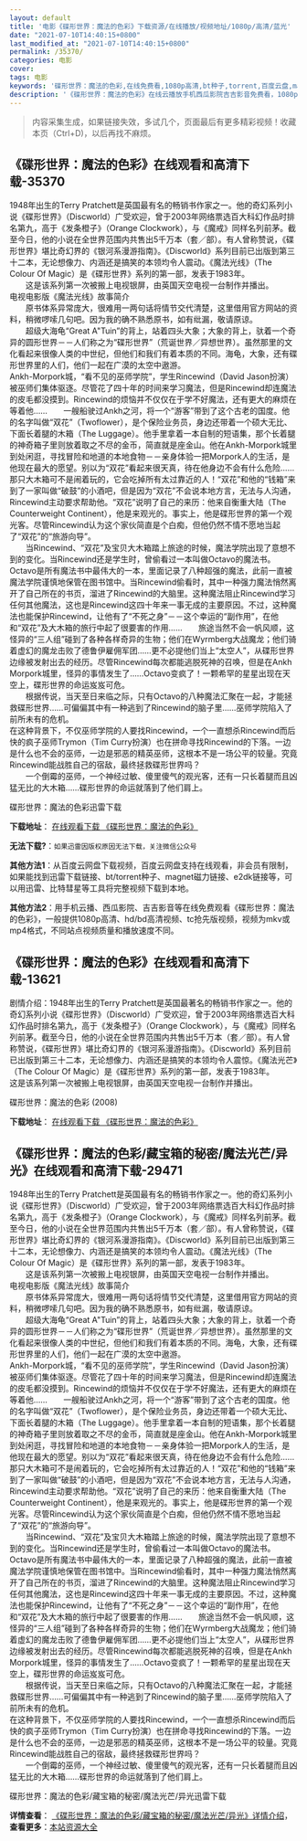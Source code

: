 ```yaml
---
layout: default
title: '电影《碟形世界：魔法的色彩》下载资源/在线播放/视频地址/1080p/高清/蓝光'
date: "2021-07-10T14:40:15+0800"
last_modified_at: "2021-07-10T14:40:15+0800"
permalink: /35370/
categories: 电影
cover:
tags: 电影
keywords: '碟形世界：魔法的色彩,在线免费看,1080p高清,bt种子,torrent,百度云盘,magnet,磁力链,迅雷下载资源'
description: '《碟形世界：魔法的色彩》在线云播放手机西瓜影院吉吉影音免费看，1080p高清bd/hd未删减完整版和tc抢先枪版，mkv/mp4格式，附带bt/torrent种子、magnet/磁力链、百度云盘、网盘资源迅雷下载链接'
---
```


>内容采集生成，如果链接失效，多试几个，页面最后有更多精彩视频！收藏本页（Ctrl+D)，以后再找不麻烦。


## 《碟形世界：魔法的色彩》在线观看和高清下载-35370

1948年出生的Terry Pratchett是英国最有名的畅销书作家之一。他的奇幻系列小说《碟形世界》（Discworld）广受欢迎，曾于2003年网络票选百大科幻作品时排名第九，高于《发条橙子》（Orange Clockwork），与《魔戒》同样名列前茅。截至今日，他的小说在全世界范围内共售出5千万本（套／部）。有人曾称赞说，《碟形世界》堪比奇幻界的《银河系漫游指南》。《Discworld》系列目前已出版到第三十二本，无论想像力、内涵还是搞笑的本领均令人震动。《魔法光线》（The Colour Of Magic）是《碟形世界》系列的第一部，发表于1983年。<br />　　这是该系列第一次被搬上电视银屏，由英国天空电视一台制作并播出。<br />电视电影版《魔法光线》故事简介<br />　　原书体系异常庞大，很难用一两句话将情节交代清楚，这里借用官方网站的资料，稍微啰嗦几句吧。因为我的确不熟悉原书，如有纰漏，敬请原谅。<br />　　超级大海龟&ldquo;Great A"Tuin”的背上，站着四头大象；大象的背上，驮着一个奇异的圆形世界－－人们称之为&ldquo;碟形世界”（荒诞世界／异想世界）。虽然那里的文化看起来很像人类的中世纪，但他们和我们有着本质的不同。海龟，大象，还有碟形世界里的人们，他们一起在广漠的太空中遨游。<br />Ankh-Morpork城，“看不见的巫师学院”，学生Rincewind（David Jason扮演）被巫师们集体驱逐。尽管花了四十年的时间来学习魔法，但是Rincewind却连魔法的皮毛都没摸到。Rincewind的烦恼并不仅仅在于学不好魔法，还有更大的麻烦在等着他&hellip;…　　一艘船驶过Ankh之河，将一个&ldquo;游客”带到了这个古老的国度。他的名字叫做&ldquo;双花”（Twoflower），是个保险业务员，身边还带着一个硕大无比、下面长着腿的木箱（The Luggage）。他手里拿着一本自制的短语集，那个长着腿的神奇箱子里则放着取之不尽的金币，简直就是座金山。他在Ankh-Morpork城里到处闲逛，寻找冒险和地道的本地食物－－亲身体验一把Morpork人的生活，是他现在最大的愿望。别以为“双花”看起来很天真，待在他身边不会有什么危险&hellip;…那只大木箱可不是闹着玩的，它会吃掉所有太过靠近的人！“双花”和他的&ldquo;钱箱”来到了一家叫做&ldquo;破鼓”的小酒吧，但是因为&ldquo;双花”不会说本地方言，无法与人沟通，Rincewind主动要求帮助他。&ldquo;双花”说明了自己的来历：他来自衡重大陆（The Counterweight Continent），他是来观光的。事实上，他是碟形世界的第一个观光客。尽管Rincewind认为这个家伙简直是个白痴，但他仍然不情不愿地当起了“双花”的&ldquo;旅游向导”。<br />　　当Rincewind、&ldquo;双花”及宝贝大木箱踏上旅途的时候，魔法学院出现了意想不到的变化。当Rincewind还是学生时，曾偷看过一本叫做Octavo的魔法书。Octavo是所有魔法书中最伟大的一本，里面记录了八种超强的魔法，此前一直被魔法学院谨慎地保管在图书馆中。当Rincewind偷看时，其中一种强力魔法悄然离开了自己所在的书页，溜进了Rincewind的大脑里。这种魔法阻止Rincewind学习任何其他魔法，这也是Rincewind这四十年来一事无成的主要原因。不过，这种魔法也能保护Rincewind，让他有了&ldquo;不死之身”－－这个幸运的&ldquo;副作用&rdquo;，在他和“双花”及大木箱的旅行中起了很要害的作用……　　旅途当然不会一帆风顺，这怪异的&ldquo;三人组&rdquo;碰到了各种各样奇异的生物；他们在Wyrmberg大战魔龙；他们骑着虚幻的魔龙击败了德鲁伊雇佣军团&hellip;…更不必提他们当上“太空人&rdquo;，从碟形世界边缘被发射出去的经历。尽管Rincewind每次都能逃脱死神的召唤，但是在Ankh Morpork城里，怪异的事情发生了……Octavo变疯了！一颗希罕的星星出现在天空上，碟形世界的命运岌岌可危。<br />　　根据传说，当天至日来临之际，只有Octavo的八种魔法汇聚在一起，才能拯救碟形世界……可偏偏其中有一种逃到了Rincewind的脑子里……巫师学院陷入了前所未有的危机。<br />在这种背景下，不仅巫师学院的人要找Rincewind，一个一直想杀Rincewind而后快的疯子巫师Trymon（Tim Curry扮演）也在拼命寻找Rincewind的下落。一边是什么也不会的巫师，一边是邪恶的精英巫师，这根本不是一场公平的较量。究竟Rincewind能战胜自己的宿敌，最终拯救碟形世界吗？<br />　　一个倒霉的巫师，一个神经过敏、傻里傻气的观光客，还有一只长着腿而且凶猛无比的大木箱……碟形世界的命运就落到了他们肩上。


碟形世界：魔法的色彩迅雷下载

**下载地址**： [在线观看下载 《碟形世界：魔法的色彩》](https://www.993dy.com//vod-detail-id-13608.html) 


**无法下载?**：`如果迅雷因版权原因无法下载，关注微信公众号 `

**其他方法1**：从百度云网盘下载视频，百度云网盘支持在线观看，非会员有限制，如果能找到迅雷下载链接、bt/torrent种子、magnet磁力链接、e2dk链接等，可以用迅雷、比特彗星等工具将完整视频下载到本地。

**其他方法2**：用手机云播、西瓜影院、吉吉影音等在线免费观看《碟形世界：魔法的色彩》，一般提供1080p高清、hd/bd高清视频、tc抢先版视频，视频为mkv或mp4格式，不同站点视频质量和播放速度不同。


## 《碟形世界：魔法的色彩》在线观看和高清下载-13621

剧情介绍：1948年出生的Terry Pratchett是英国最著名的畅销书作家之一。他的奇幻系列小说《碟形世界》（Discworld）广受欢迎，曾于2003年网络票选百大科幻作品时排名第九，高于《发条橙子》（Orange Clockwork），与《魔戒》同样名列前茅。截至今日，他的小说在全世界范围内共售出5千万本（套／部）。有人曾称赞说，《碟形世界》堪比奇幻界的《银河系漫游指南》。《Discworld》系列目前已出版到第三十二本，无论想像力、内涵还是搞笑的本领均令人震惊。《魔法光芒》（The Colour Of Magic）是《碟形世界》系列的第一部，发表于1983年。  　　这是该系列第一次被搬上电视银屏，由英国天空电视一台制作并播出。


碟形世界：魔法的色彩 (2008)

**下载地址**： [在线观看下载 《碟形世界：魔法的色彩》](https://www.btbtdy.me/btdy/dy5685.html) 


## 《碟形世界：魔法的色彩/藏宝箱的秘密/魔法光芒/异光》在线观看和高清下载-29471

1948年出生的Terry Pratchett是英国最有名的畅销书作家之一。他的奇幻系列小说《碟形世界》（Discworld）广受欢迎，曾于2003年网络票选百大科幻作品时排名第九，高于《发条橙子》（Orange Clockwork），与《魔戒》同样名列前茅。截至今日，他的小说在全世界范围内共售出5千万本（套／部）。有人曾称赞说，《碟形世界》堪比奇幻界的《银河系漫游指南》。《Discworld》系列目前已出版到第三十二本，无论想像力、内涵还是搞笑的本领均令人震动。《魔法光线》（The Colour Of Magic）是《碟形世界》系列的第一部，发表于1983年。<br />　　这是该系列第一次被搬上电视银屏，由英国天空电视一台制作并播出。<br />电视电影版《魔法光线》故事简介<br />　　原书体系异常庞大，很难用一两句话将情节交代清楚，这里借用官方网站的资料，稍微啰嗦几句吧。因为我的确不熟悉原书，如有纰漏，敬请原谅。<br />　　超级大海龟&ldquo;Great A"Tuin”的背上，站着四头大象；大象的背上，驮着一个奇异的圆形世界－－人们称之为&ldquo;碟形世界”（荒诞世界／异想世界）。虽然那里的文化看起来很像人类的中世纪，但他们和我们有着本质的不同。海龟，大象，还有碟形世界里的人们，他们一起在广漠的太空中遨游。<br />Ankh-Morpork城，“看不见的巫师学院”，学生Rincewind（David Jason扮演）被巫师们集体驱逐。尽管花了四十年的时间来学习魔法，但是Rincewind却连魔法的皮毛都没摸到。Rincewind的烦恼并不仅仅在于学不好魔法，还有更大的麻烦在等着他&hellip;…　　一艘船驶过Ankh之河，将一个&ldquo;游客”带到了这个古老的国度。他的名字叫做&ldquo;双花”（Twoflower），是个保险业务员，身边还带着一个硕大无比、下面长着腿的木箱（The Luggage）。他手里拿着一本自制的短语集，那个长着腿的神奇箱子里则放着取之不尽的金币，简直就是座金山。他在Ankh-Morpork城里到处闲逛，寻找冒险和地道的本地食物－－亲身体验一把Morpork人的生活，是他现在最大的愿望。别以为“双花”看起来很天真，待在他身边不会有什么危险&hellip;…那只大木箱可不是闹着玩的，它会吃掉所有太过靠近的人！“双花”和他的&ldquo;钱箱”来到了一家叫做&ldquo;破鼓”的小酒吧，但是因为&ldquo;双花”不会说本地方言，无法与人沟通，Rincewind主动要求帮助他。&ldquo;双花”说明了自己的来历：他来自衡重大陆（The Counterweight Continent），他是来观光的。事实上，他是碟形世界的第一个观光客。尽管Rincewind认为这个家伙简直是个白痴，但他仍然不情不愿地当起了“双花”的&ldquo;旅游向导”。<br />　　当Rincewind、&ldquo;双花”及宝贝大木箱踏上旅途的时候，魔法学院出现了意想不到的变化。当Rincewind还是学生时，曾偷看过一本叫做Octavo的魔法书。Octavo是所有魔法书中最伟大的一本，里面记录了八种超强的魔法，此前一直被魔法学院谨慎地保管在图书馆中。当Rincewind偷看时，其中一种强力魔法悄然离开了自己所在的书页，溜进了Rincewind的大脑里。这种魔法阻止Rincewind学习任何其他魔法，这也是Rincewind这四十年来一事无成的主要原因。不过，这种魔法也能保护Rincewind，让他有了&ldquo;不死之身”－－这个幸运的&ldquo;副作用&rdquo;，在他和“双花”及大木箱的旅行中起了很要害的作用……　　旅途当然不会一帆风顺，这怪异的&ldquo;三人组&rdquo;碰到了各种各样奇异的生物；他们在Wyrmberg大战魔龙；他们骑着虚幻的魔龙击败了德鲁伊雇佣军团&hellip;…更不必提他们当上“太空人&rdquo;，从碟形世界边缘被发射出去的经历。尽管Rincewind每次都能逃脱死神的召唤，但是在Ankh Morpork城里，怪异的事情发生了……Octavo变疯了！一颗希罕的星星出现在天空上，碟形世界的命运岌岌可危。<br />　　根据传说，当天至日来临之际，只有Octavo的八种魔法汇聚在一起，才能拯救碟形世界……可偏偏其中有一种逃到了Rincewind的脑子里……巫师学院陷入了前所未有的危机。<br />在这种背景下，不仅巫师学院的人要找Rincewind，一个一直想杀Rincewind而后快的疯子巫师Trymon（Tim Curry扮演）也在拼命寻找Rincewind的下落。一边是什么也不会的巫师，一边是邪恶的精英巫师，这根本不是一场公平的较量。究竟Rincewind能战胜自己的宿敌，最终拯救碟形世界吗？<br />　　一个倒霉的巫师，一个神经过敏、傻里傻气的观光客，还有一只长着腿而且凶猛无比的大木箱……碟形世界的命运就落到了他们肩上。


碟形世界：魔法的色彩/藏宝箱的秘密/魔法光芒/异光迅雷下载

**详情查看**： [《碟形世界：魔法的色彩/藏宝箱的秘密/魔法光芒/异光》详情介绍](/movie/29471/)， **查看更多**：[本站资源大全](/movie/t/all/)

